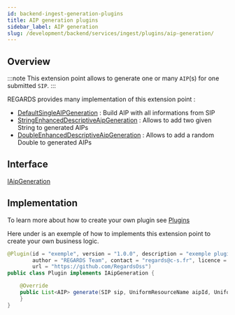 ```yaml
---
id: backend-ingest-generation-plugins
title: AIP generation plugins
sidebar_label: AIP generation
slug: /development/backend/services/ingest/plugins/aip-generation/
---
```



## Overview

:::note
This extension point allows to generate one or many `AIP`(s) for one submitted `SIP`.
:::

REGARDS provides many implementation of this extension point :
 - [DefaultSingleAIPGeneration](https://github.com/RegardsOss/regards-backend/blob/master/rs-ingest/ingest/ingest-service/src/main/java/fr/cnes/regards/modules/ingest/service/chain/plugin/DefaultSingleAIPGeneration.java) : Build AIP with all informations from SIP
 - [StringEnhancedDescriptiveAipGeneration](https://github.com/RegardsOss/regards-plugins/blob/master/ingest-plugins/enhanced-descriptive-aip-generation/src/main/java/fr/cnes/regards/modules/ingest/plugins/StringEnhancedDescriptiveAipGeneration.java) : Allows to add two given String to generated AIPs
 - [DoubleEnhancedDescriptiveAipGeneration](https://github.com/RegardsOss/regards-plugins/blob/master/ingest-plugins/enhanced-descriptive-aip-generation/src/main/java/fr/cnes/regards/modules/ingest/plugins/DoubleEnhancedDescriptiveAipGeneration.java) : Allows to add a random Double to generated AIPs


## Interface

   [IAipGeneration](https://github.com/RegardsOss/regards-backend/blob/master/rs-ingest/ingest/ingest-domain/src/main/java/fr/cnes/regards/modules/ingest/domain/plugin/IAipGeneration.java)

## Implementation

To learn more about how to create your own plugin see [Plugins](../../../framework/modules/plugins.md)

Here under is an exemple of how to implements this extension point to create your own business logic.

```java
@Plugin(id = "exemple", version = "1.0.0", description = "exemple plugin",
        author = "REGARDS Team", contact = "regards@c-s.fr", licence = "LGPLv3.0", owner = "CSSI",
        url = "https://github.com/RegardsOss")
public class Plugin implements IAipGeneration {

    @Override
    public List<AIP> generate(SIP sip, UniformResourceName aipId, UniformResourceName sipId, String providerId) {
    }
}
```

